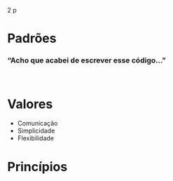 2 p

# Padrões

### **“Acho que acabei de escrever esse código...”**
<br/>

# Valores
- Comunicação
- Simplicidade
- Flexibilidade
  
# Princípios

<img src="">
<img src="">

